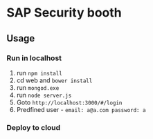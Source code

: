 # SAP Security booth

## Usage

### Run in localhost

1) run `npm install`  
2) cd web and `bower install`   
3) run `mongod.exe`   
4) run `node server.js`    
5) Goto `http://localhost:3000/#/login`    
6) Predfined user - `email: a@a.com password: a`  

### Deploy to cloud

